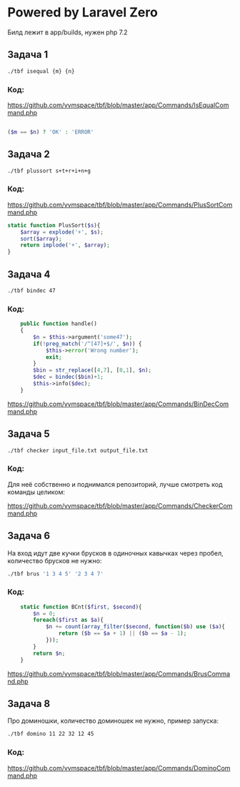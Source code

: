 # Powered by Laravel Zero

Билд лежит в app/builds, нужен php 7.2

## Задача 1

```bash
./tbf isequal {m} {n}
```

### Код:

https://github.com/vvmspace/tbf/blob/master/app/Commands/IsEqualCommand.php

```php

($m == $n) ? 'OK' : 'ERROR'

```


## Задача 2


```bash
./tbf plussort s+t+r+i+n+g
```

### Код:

https://github.com/vvmspace/tbf/blob/master/app/Commands/PlusSortCommand.php


```php
static function PlusSort($s){
	$array = explode('+', $s);
	sort($array);
	return implode('+', $array);
}
```

## Задача 4

```bash
./tbf bindec 47
```

### Код:

```php
    public function handle()
    {
        $n = $this->argument('some47');
        if(!preg_match('/^[47]+$/', $n)) {
            $this->error('Wrong number');
            exit;
        }
        $bin = str_replace([4,7], [0,1], $n);
        $dec = bindec($bin)+1;
        $this->info($dec);
    }
```

https://github.com/vvmspace/tbf/blob/master/app/Commands/BinDecCommand.php


## Задача 5


```bash
./tbf checker input_file.txt output_file.txt
```

### Код:

Для неё собственно и поднимался репозиторий, лучше смотреть код команды целиком:

https://github.com/vvmspace/tbf/blob/master/app/Commands/CheckerCommand.php


## Задача 6

На вход идут две кучки брусков в одиночных кавычках через пробел, количество брусков не нужно:

```bash
./tbf brus '1 3 4 5' '2 3 4 7'
```

### Код:

```php
    static function BCnt($first, $second){
        $n = 0;
        foreach($first as $a){
            $n += count(array_filter($second, function($b) use ($a){
                return ($b == $a + 1) || ($b == $a - 1);
            }));
        }
        return $n;
    }
```

https://github.com/vvmspace/tbf/blob/master/app/Commands/BrusCommand.php


## Задача 8

Про доминошки, количество доминошек не нужно, пример запуска:

```bash
./tbf domino 11 22 32 12 45
```

### Код:

https://github.com/vvmspace/tbf/blob/master/app/Commands/DominoCommand.php
